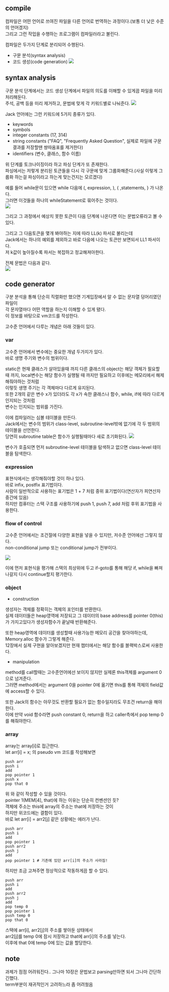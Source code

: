 ## compile
컴파일은 어떤 언어로 쓰여진 파일을 다른 언어로 번역하는 과정이다.(보통 더 낮은 수준의 언어겠지)  
그리고 그런 작업을 수행하는 프로그램이 컴파일러라고 불린다.  

컴파일은 두가지 단계로 분리되어 수행된다.  
- 구문 분석(syntax analysis)
- 코드 생성(code generation)
![](./kdh_files/compiler.png)


## syntax analysis
구문 분석 단계에서는 코드 생성 단계에서 파일의 의도를 이해할 수 있게끔 파일을 미리 처리해둔다.  
주석, 공백 등을 미리 제거하고, 문법에 맞게 각 키워드별로 나눠준다.
![](./kdh_files/tokenizer_example.png)

Jack 언어에는 그런 키워드에 5가지 종류가 있다. 
- keywords 
- symbols   
- integer constants (17, 314)
- string constants ("FAQ", "Frequently Asked Question", 실제로 파일에 구문결과를 저장할땐 쌍따옴표를 제거한다)
- identifiers (변수, 클래스, 함수 이름)

위 단계를 토크나이징이라 하고 파싱 단계가 또 존재한다.  
파싱에서는 저렇게 분리된 토큰들을 다시 각 구문에 맞게 그룹화해준다.(사실 이렇게 그룹화 하는걸 파싱이라고 하는게 맞는건지는 모르겠다)  

예를 들어 while문이 있으면 while 다음에 (, expression, ), { ,statements, } 가 나온다.  
그러면 이것들을 하나의 whileStatement로 묶어주는 것이다.  
![](./kdh_files/grammar_sample.png)  

그리고 그 과정에서 예상치 못한 토큰이 다음 단계에 나온다면 이는 문법오류라고 볼 수 있다.  

그리고 그 다음토큰을 몇개 봐야하는 지에 따라 LL(k) 파서로 불리는데  
Jack에서는 하나의 예외를 제외하고 바로 다음에 나오는 토큰만 보면되서 LL1 파서이다.  
저 k값이 높아질수록 파서는 복잡하고 정교해져아한다.  

전체 문법은 다음과 같다.  
![](./kdh_files/grammar.png)


## code generator
구분 분석을 통해 단순히 직렬화만 했으면 기계입장에서 알 수 없는 문자열 덩어리였던 파일이  
각 문자열마다 어떤 역할을 하는지 이해할 수 있게 됐다.  
이 정보를 바탕으로 vm코드를 작성한다.  

고수준 언어에서 다루는 개념은 아래 것들이 있다.  
### var
고수준 언어에서 변수에는 중요한 개념 두가지가 있다.  
바로 생명 주기와 변수의 범위이다.  

static은 현재 클래스가 살아있을때 까지 다른 클래스의 object는 해당 객체가 필요할 때 까지, local변수는 해당 함수가 실행될 때 까지만 필요하고 이후에는 메모리에서 해제 해줘야하는 것처럼  
이렇듯 생명 주기는 각 객체마다 다르게 유지된다.  
또한 2개의 같은 변수 x가 있더라도 각 x가 속한 클래스나 함수, while, if에 따라 다르게 인지되는 것처럼  
변수는 인지되는 범위를 가진다.

이에 컴파일러는 심볼 테이블을 만든다.  
Jack에서는 변수의 범위가 class-level, subroutine-level밖에 없기에 각 두 범위의 테이블을 선언한다.  
당연히 subroutine table은 함수가 실행될때마다 새로 초기화된다.
![](./kdh_files/symbol_table.png)

변수가 호출되면 먼저 subroutine-level 테이블을 탐색하고 없으면 class-level 테이블을 탐색한다.

### expression
표현식에서는 생각해줘야할 것이 하나 있다.  
바로 infix, postfix 표기법이다.  
사람이 일반적으로 사용하는 표기법은 1 + 7 처럼 중위 표기법이다(연산자가 피연산자 중간에 있음)  
하지만 컴퓨터는 스택 구조를 사용하기에 push 1, push 7, add 처럼 후위 표기법을 사용한다.  

### flow of control
고수준 언어에서는 조건절에 다양한 표현을 넣을 수 있지만, 저수준 언어에선 그렇지 않다.  
non-conditional jump 또는 conditional jump가 전부이다.  

![](./kdh_files/flow_control.png)

이에 먼저 표현식을 평가해 스택의 최상위에 두고 if-goto를 통해 해당 if, while을 빠져나갈지 다시 continue할지 평가한다.  

### object
- construction

생성자는 객체를 정확히는 객체의 포인터를 반환한다.  
실제 데이터들은 heap영역에 저장되고 그 데이터의 base address를 pointer 0(this)가 가지고있다가 생성자함수가 끝날때 반환해준다.  

또한 heap영역에 데이터를 생성할때 사용가능한 메모리 공간을 찾아야하는데, Memory.alloc 함수가 그렇게 해준다.  
12장에서 실제 구현을 알아보겠지만 현재 챕터에서는 해당 함수를 블랙박스로써 사용한다.  

- manipulation

method를 call할때는 고수준언어에선 보이지 않지만 실제론 this객체를 argument 0으로 넘겨준다.  
그러면 method에서는 argument 0을 pointer 0에 옮기면 this를 통해 객체의 field값에 access할 수 있다.

또한 Jack의 함수는 아무것도 반환할 필요가 없는 함수일지라도 무조건 return을 해야한다.  
이에 만약 void 함수라면 push constant 0, return을 하고 caller측에서 pop temp 0를 해줘야한다.   


### array
array는 array[i]로 접근한다.  
let arr[i] = x; 의 pseudo vm 코드를 작성해보면
```vm
push arr
push i
add
pop pointer 1
push x
pop that 0
```
위 와 같이 작성할 수 있을 것이다.  
pointer 1(MEM[4], that)에 하는 이유는 단순히 컨벤션인 듯?  
객체에 주소는 this에 array의 주소는 that에 저장하는 것이  
하지만 위코드에는 결함이 있다.  
바로 let arr[i] = arr2[j] 같은 상황에는 에러가 난다.  
```
push arr
push i
add
pop pointer 1
push arr2
push j
add
pop pointer 1 # 기존에 있던 arr[i]의 주소가 사라짐!
```

하지만 조금 고쳐주면 정상적으로 작동하게끔 할 수 있다.
```
push arr
push i
add
push arr2
push j
add
pop temp 0
pop pointer 1
push temp 0
pop that 0
```
스택에 arr[i], arr2[j]의 주소를 쌓아둔 상태에서  
arr2[j]를 temp 0에 잠시 저장하고
that에 arr[i]의 주소를 넣는다.  
이후에 that 0에 temp 0에 있는 값을 할당한다.  


## note
과제가 점점 어려워진다..
그나마 10장은 문법보고 parsing만하면 되서 그나마 간단하긴했다.  
term부분이 재귀적인거 고려하느라 좀 어려웠음


